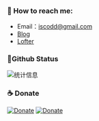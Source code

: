 ### 💬 How to reach me:  
- Email：iscodd@gmail.com 
- [Blog](https://iscod.github.io) 
- [Lofter](http://iscod.lofter.com/) 

###  📌Github Status 

![统计信息](https://github-readme-stats.vercel.app/api?username=iscod&show_icons=true&title_color=fffffc&icon_color=FFFFFF&text_color=FFFFFF&bg_color=fa9191)


### ☕️ Donate

[![Donate](https://img.shields.io/badge/Donate-WebChat-green.svg)](wxp://f2f0DuqiSa7-u5j1q87qEogK6E_BnMgjGlJgYh3OaZltIvxby0Jvys6H4bfZxisrbplh)
[![Donate](https://img.shields.io/badge/Donate-AliPay-green.svg)](https://qr.alipay.com/fkx15763cg3kp4back3q840)


